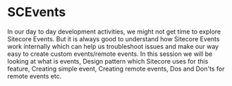 # SCEvents
In our day to day development activities, we might not get time to explore Sitecore Events. But it is always good to understand how Sitecore Events work internally which can help us troubleshoot issues and make our way easy to create custom events/remote events. In this session we will be looking at what is events, Design pattern which Sitecore uses for this feature, Creating simple event, Creating remote events, Dos and Don'ts for remote events etc.
